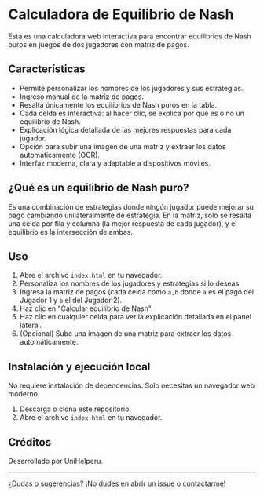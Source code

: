 # Calculadora de Equilibrio de Nash

Esta es una calculadora web interactiva para encontrar equilibrios de Nash puros en juegos de dos jugadores con matriz de pagos.

## Características
- Permite personalizar los nombres de los jugadores y sus estrategias.
- Ingreso manual de la matriz de pagos.
- Resalta únicamente los equilibrios de Nash puros en la tabla.
- Cada celda es interactiva: al hacer clic, se explica por qué es o no un equilibrio de Nash.
- Explicación lógica detallada de las mejores respuestas para cada jugador.
- Opción para subir una imagen de una matriz y extraer los datos automáticamente (OCR).
- Interfaz moderna, clara y adaptable a dispositivos móviles.

## ¿Qué es un equilibrio de Nash puro?
Es una combinación de estrategias donde ningún jugador puede mejorar su pago cambiando unilateralmente de estrategia. En la matriz, solo se resalta una celda por fila y columna (la mejor respuesta de cada jugador), y el equilibrio es la intersección de ambas.

## Uso
1. Abre el archivo `index.html` en tu navegador.
2. Personaliza los nombres de los jugadores y estrategias si lo deseas.
3. Ingresa la matriz de pagos (cada celda como `a,b` donde `a` es el pago del Jugador 1 y `b` el del Jugador 2).
4. Haz clic en "Calcular equilibrio de Nash".
5. Haz clic en cualquier celda para ver la explicación detallada en el panel lateral.
6. (Opcional) Sube una imagen de una matriz para extraer los datos automáticamente.

## Instalación y ejecución local
No requiere instalación de dependencias. Solo necesitas un navegador web moderno.

1. Descarga o clona este repositorio.
2. Abre el archivo `index.html` en tu navegador.

## Créditos
Desarrollado por UniHelperu.

---
¿Dudas o sugerencias? ¡No dudes en abrir un issue o contactarme! 